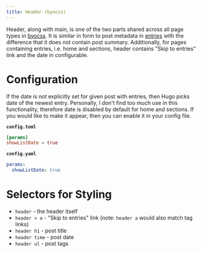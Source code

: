 ```yaml
---
title: Header (byocss)
---
```


Header, along with main, is one of the two parts shared across all page types in [byocss](https://sr.ht/~tymek/byocss).
It is similar in form to post metadata in [entries](entries.md) with the difference that it does not contain post summary.
Additionally, for pages containing entries, i.e. home and sections, header contains "Skip to entries" link and the date in configurable.

# Configuration
If the date is not explicitly set for given post with entries, then Hugo picks date of the newest entry.
Personally, I don't find too much use in this functionality, therefore date is disabled by default for home and sections.
If you would like to make it appear, then you can enable it in your config file.

__`config.toml`__
```toml
[params]
showListDate = true
```

__`config.yaml`__
```yaml
params:
  showListDate: true
```

# Selectors for Styling
- `header` - the header itself
- `header > a` - "Skip to entries" link (note: `header a` would also match tag links)
- `header h1` - post title
- `header time` - post date
- `header ul` - post tags
